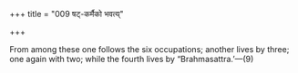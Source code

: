+++
title = "009 षट्-कर्मैको भवत्य्"

+++

From among these one follows the six occupations; another lives by three; one again with two; while the fourth lives by “Brahmasattra.’—(9)